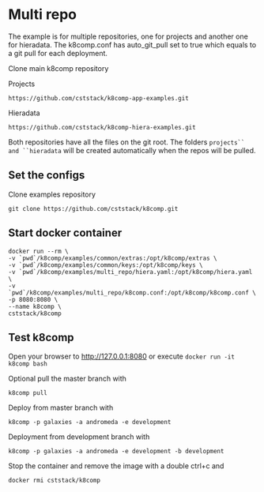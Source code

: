 # Multi repo

The example is for multiple repositories, one for projects and another one for hieradata. The k8comp.conf has auto_git_pull set to true which equals to a git pull for each deployment.

Clone main k8comp repository

Projects
```
https://github.com/cststack/k8comp-app-examples.git
```

Hieradata
```
https://github.com/cststack/k8comp-hiera-examples.git
```
Both repositories have all the files on the git root. The folders ```projects`` and ``hieradata``` will be created automatically when the repos will be pulled.

## Set the configs

Clone examples repository

```
git clone https://github.com/cststack/k8comp.git
```

## Start docker container

```
docker run --rm \
-v `pwd`/k8comp/examples/common/extras:/opt/k8comp/extras \
-v `pwd`/k8comp/examples/common/keys:/opt/k8comp/keys \
-v `pwd`/k8comp/examples/multi_repo/hiera.yaml:/opt/k8comp/hiera.yaml \
-v `pwd`/k8comp/examples/multi_repo/k8comp.conf:/opt/k8comp/k8comp.conf \
-p 8080:8080 \
--name k8comp \
cststack/k8comp
```
## Test k8comp

Open your browser to http://127.0.0.1:8080 or execute ```docker run -it k8comp bash```

Optional pull the master branch with
```
k8comp pull
```
Deploy from master branch with
```
k8comp -p galaxies -a andromeda -e development
```

Deployment from development branch with
```
k8comp -p galaxies -a andromeda -e development -b development
```

Stop the container and remove the image with a double ctrl+c and
```
docker rmi cststack/k8comp
```
